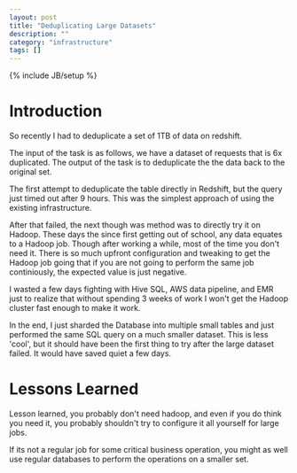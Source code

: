 ```yaml
---
layout: post
title: "Deduplicating Large Datasets"
description: ""
category: "infrastructure"
tags: []
---
```


{% include JB/setup %}

# Introduction

So recently I had to deduplicate a set of 1TB of data on redshift.

The input of the task is as follows, we have a dataset of requests that is 6x duplicated.
The output of the task is to deduplicate the the data back to the original set.

The first attempt to deduplicate the table directly in Redshift, but the query just timed out after 9 hours. This was
the simplest approach of using the existing infrastructure.

After that failed, the next though was method was to directly try it on Hadoop.
These days the since first getting out of school, any data equates to a Hadoop job. Though after working a while,
most of the time you don't need it. There is so much upfront configuration and tweaking to get the Hadoop job going
that if you are not going to perform the same job continiously, the expected value is just negative.

I wasted a few days fighting with Hive SQL, AWS data pipeline, and EMR just to realize that without spending 3 weeks of
work I won't get the Hadoop cluster fast enough to make it work.

In the end, I just sharded the Database into multiple small tables and just performed the same SQL query on a much
smaller dataset. This is less 'cool', but it should have been the first thing to try after the large dataset failed.
It would have saved quiet a few days.

# Lessons Learned

Lesson learned, you probably don't need hadoop, and even if you do think you need it, you probably shouldn't try to
configure it all yourself for large jobs.

If its not a regular job for some critical business operation, you might as well use regular databases to perform
the operations on a smaller set.
